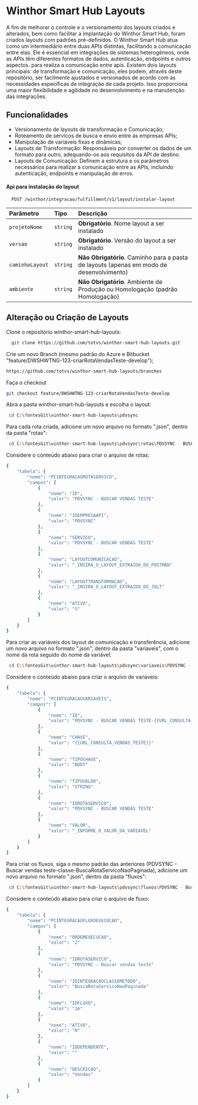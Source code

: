 
# Winthor Smart Hub Layouts

A fim de melhorar o controle e o versionamento dos layouts criados e alterados, bem como facilitar a implantação do Winthor Smart Hub, foram criados layouts com padrões pré-definidos. O Winthor Smart Hub atua como um intermediário entre duas APIs distintas, facilitando a comunicação entre elas. Ele é essencial em integrações de sistemas heterogêneos, onde as APIs têm diferentes formatos de dados, autenticação, endpoints e outros aspectos. para realiza a comunicação entre apis. Existem dois layouts principais: de transformação e comunicação, eles podem, através deste repositório, ser facilmente ajustados e versionados de acordo com as necessidades específicas de integração de cada projeto. Isso proporciona uma maior flexibilidade e agilidade no desenvolvimento e na manutenção das integrações.
 
## Funcionalidades
- Versionamento de layouts de transformação e Comunicação;
- Roteamento de servicos de busca e envio entre as empresas APIs;
- Manipulação de variáveis fixas e dinâmicas;
- Layouts de Transformação: Responsáveis por converter os dados de um formato para outro, adequando-os aos requisitos da API de destino.
- Layouts de Comunicação: Definem a estrutura e os parâmetros necessários para realizar a comunicação entre as APIs, incluindo autenticação, endpoints e manipulação de erros.

#### Api para instalação do layout

```http
  POST /winthor/integracao/fulfillment/v1/layout/instalar-layout
```

| Parâmetro   | Tipo       | Descrição                           |
| :---------- | :--------- | :---------------------------------- |
| `projetoNome` | `string` | **Obrigatório**. Nome layout a ser instalado |
| `versao` | `string` | **Obrigatório**. Versão do layout a ser instalado |
| `caminhoLayout` | `string` | **Não Obrigatório**. Caminho para a pasta de layouts (apenas em modo de desenvolvimento) |
| `ambiente` | `string` | **Não Obrigatório**. Ambiente de Produção ou Homologação (padrão Homologação)|


## Alteração ou Criação de Layouts

Clone o repositório winthor-smart-hub-layouts:

```bash
  git clone https://github.com/totvs/winthor-smart-hub-layouts.git
```
Crie um novo Branch (mesmo padrão do Azure e Bitbucket "feature/DWSHWTNG-123-criarRotaVendasTeste-develop");

```bash
https://github.com/totvs/winthor-smart-hub-layouts/branches  
```
Faça o checkout

```bash
git checkout feature/DWSHWTNG-123-criarRotaVendasTeste-develop
```

Abra a pasta winthor-smart-hub-layouts e escolha o layout:

```bash
 cd C:\fontesGit\winthor-smart-hub-layouts\pdvsync

```    
Para cada rota criada, adicione um novo arquivo no formato ".json", dentro da pasta "rotas":
```bash
 cd C:\fontesGit\winthor-smart-hub-layouts\pdvsync\rotas\PDVSYNC - BUSCAR VENDAS TESTE.json
```    
Considere o conteúdo abaixo para criar o arquivo de rotas:
```bash
{
	"tabela": {
		"nome": "PCINTEGRACAOROTASERVICO",
		"campos": [
			{
				"nome": "ID",
				"valor": "PDVSYNC - BUSCAR VENDAS TESTE"
			},
			{
				"nome": "IDEMPRESAAPI",
				"valor": "PDVSYNC"
			},
			{
				"nome": "SERVICO",
				"valor": "PDVSYNC - BUSCAR VENDAS TESTE"
			},
			{
				"nome": "LAYOUTCOMUNICACAO",
				"valor": "_INSIRA_O_LAYOUT_EXTRAIDO_DO_POSTMAN"
			},
			{
				"nome": "LAYOUTTRANSFORMACAO",
				"valor": "_INSIRA_O_LAYOUT_EXTRAIDO_DO_JOLT"
			},
			{
				"nome": "ATIVO",
				"valor": "S"
			}
		]
	}
}

``` 
Para criar as variáveis dos layout de comunicação e transferência, adicione um novo arquivo no formato ".json", dentro da pasta "variaveis", com o nome da rota seguido do nome da variável:
```bash
 cd C:\fontesGit\winthor-smart-hub-layouts\pdvsync\variaveis\PDVSYNC - Buscar vendas teste-{{URL_CONSULTA_VENDAS-TESTE}}.json
```  
Considere o conteúdo abaixo para criar o arquivo de variaveis:
```bash
{
	"tabela": {
		"nome": "PCINTEGRACAOVARIAVEIS",
		"campos": [ 
			{
				"nome": "ID",
				"valor": "PDVSYNC - BUSCAR VENDAS TESTE-{{URL_CONSULTA_VENDAS_TESTE}}"
			},
			{
				"nome": "CHAVE",
				"valor": "{{URL_CONSULTA_VENDAS_TESTE}}"
			},
			{
				"nome": "TIPOCHAVE",
				"valor": "BODY"
			},
			{
				"nome": "TIPOVALOR",
				"valor": "STRING"
			},
			{
				"nome": "IDROTASERVICO",
				"valor": "PDVSYNC - BUSCAR VENDAS TESTE"
			},
			{
				"nome": "VALOR",
				"valor": "_INFORME_O_VALOR_DA_VARIAVEL"
			} 
		]
	}
}
```  

Para criar os fluxos, siga o mesmo padrão das anteriores (PDVSYNC - Buscar vendas teste-classe-BuscaRotaServicoNaoPaginada), adicione um novo arquivo no formato ".json", dentro da pasta "fluxos":
```bash
 cd C:\fontesGit\winthor-smart-hub-layouts\pdvsync\fluxos\PDVSYNC - Buscar vendas teste-classe-BuscaRotaServicoNaoPaginada.json
```  

Considere o conteúdo abaixo para criar o arquivo de fluxo:
```bash
{
	"tabela": {
		"nome": "PCINTEGRACAOFLUXOEXECUCAO",
		"campos": [ 
			{
				"nome": "ORDEMEXECUCAO",
				"valor": "2"
			},
			{
				"nome": "IDROTASERVICO",
				"valor": "PDVSYNC - Buscar vendas teste"
			},
			{
				"nome": "IDINTEGRACAOCLASSEMETODO",
				"valor": "BuscaRotaServicoNaoPaginada"
			},
			{
				"nome": "IDFLUXO",
				"valor": "16"
			},
			{
				"nome": "ATIVO",
				"valor": "N"
			},
			{
				"nome": "IDDEPENDENTE",
				"valor": ""
			},
			{
				"nome": "DESCRICAO",
				"valor": "Vendas"
			}
		]
	}
}
``` 